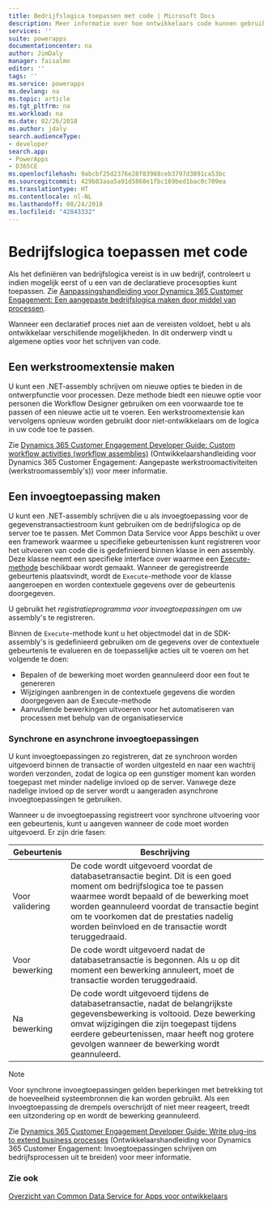 ```yaml
---
title: Bedrijfslogica toepassen met code | Microsoft Docs
description: Meer informatie over hoe ontwikkelaars code kunnen gebruiken om bedrijfslogica toe te passen in Common Data Service for Apps.
services: ''
suite: powerapps
documentationcenter: na
author: JimDaly
manager: faisalmo
editor: ''
tags: ''
ms.service: powerapps
ms.devlang: na
ms.topic: article
ms.tgt_pltfrm: na
ms.workload: na
ms.date: 02/26/2018
ms.author: jdaly
search.audienceType:
- developer
search.app:
- PowerApps
- D365CE
ms.openlocfilehash: 9abcbf25d2376e28f83988ceb3797d3891ca53bc
ms.sourcegitcommit: 429b83aaa5a91d5868e1fbc169bed1bac0c709ea
ms.translationtype: HT
ms.contentlocale: nl-NL
ms.lasthandoff: 08/24/2018
ms.locfileid: "42843332"
---
```

# <a name="apply-business-logic-with-code"></a>Bedrijfslogica toepassen met code

Als het definiëren van bedrijfslogica vereist is in uw bedrijf, controleert u indien mogelijk eerst of u een van de declaratieve procesopties kunt toepassen. Zie [Aanpassingshandleiding voor Dynamics 365 Customer Engagement: Een aangepaste bedrijfslogica maken door middel van processen](/dynamics365/customer-engagement/customize/guide-staff-through-common-tasks-processes).

Wanneer een declaratief proces niet aan de vereisten voldoet, hebt u als ontwikkelaar verschillende mogelijkheden. In dit onderwerp vindt u algemene opties voor het schrijven van code.

## <a name="create-a-workflow-extension"></a>Een werkstroomextensie maken

U kunt een .NET-assembly schrijven om nieuwe opties te bieden in de ontwerpfunctie voor processen. Deze methode biedt een nieuwe optie voor personen die Workflow Designer gebruiken om een voorwaarde toe te passen of een nieuwe actie uit te voeren. Een werkstroomextensie kan vervolgens opnieuw worden gebruikt door niet-ontwikkelaars om de logica in uw code toe te passen.

Zie [Dynamics 365 Customer Engagement Developer Guide: Custom workflow activities (workflow assemblies)](/dynamics365/customer-engagement/developer/custom-workflow-activities-workflow-assemblies) (Ontwikkelaarshandleiding voor Dynamics 365 Customer Engagement: Aangepaste werkstroomactiviteiten (werkstroomassembly's)) voor meer informatie.

## <a name="create-a-plug-in"></a>Een invoegtoepassing maken

U kunt een .NET-assembly schrijven die u als invoegtoepassing voor de gegevenstransactiestroom kunt gebruiken om de bedrijfslogica op de server toe te passen. Met Common Data Service voor Apps beschikt u over een framework waarmee u specifieke gebeurtenissen kunt registreren voor het uitvoeren van code die is gedefinieerd binnen klasse in een assembly. Deze klasse neemt een specifieke interface over waarmee een [Execute-methode](/dotnet/api/microsoft.xrm.sdk.iplugin.execute) beschikbaar wordt gemaakt. Wanneer de geregistreerde gebeurtenis plaatsvindt, wordt de `Execute`-methode voor de klasse aangeroepen en worden contextuele gegevens over de gebeurtenis doorgegeven.

U gebruikt het *registratieprogramma voor invoegtoepassingen* om uw assembly's te registreren.

Binnen de `Execute`-methode kunt u het objectmodel dat in de SDK-assembly's is gedefinieerd gebruiken om de gegevens over de contextuele gebeurtenis te evalueren en de toepasselijke acties uit te voeren om het volgende te doen:
- Bepalen of de bewerking moet worden geannuleerd door een fout te genereren
- Wijzigingen aanbrengen in de contextuele gegevens die worden doorgegeven aan de Execute-methode
- Aanvullende bewerkingen uitvoeren voor het automatiseren van processen met behulp van de organisatieservice

### <a name="synchronous-and-asynchronous-plug-ins"></a>Synchrone en asynchrone invoegtoepassingen
U kunt invoegtoepassingen zo registreren, dat ze synchroon worden uitgevoerd binnen de transactie of worden uitgesteld en naar een wachtrij worden verzonden, zodat de logica op een gunstiger moment kan worden toegepast met minder nadelige invloed op de server. Vanwege deze nadelige invloed op de server wordt u aangeraden asynchrone invoegtoepassingen te gebruiken.

Wanneer u de invoegtoepassing registreert voor synchrone uitvoering voor een gebeurtenis, kunt u aangeven wanneer de code moet worden uitgevoerd. Er zijn drie fasen:

|Gebeurtenis  |Beschrijving  |
|---------|---------|
|Voor validering|De code wordt uitgevoerd voordat de databasetransactie begint. Dit is een goed moment om bedrijfslogica toe te passen waarmee wordt bepaald of de bewerking moet worden geannuleerd voordat de transactie begint om te voorkomen dat de prestaties nadelig worden beïnvloed en de transactie wordt teruggedraaid.|
|Voor bewerking|De code wordt uitgevoerd nadat de databasetransactie is begonnen. Als u op dit moment een bewerking annuleert, moet de transactie worden teruggedraaid.|
|Na bewerking|De code wordt uitgevoerd tijdens de databasetransactie, nadat de belangrijkste gegevensbewerking is voltooid. Deze bewerking omvat wijzigingen die zijn toegepast tijdens eerdere gebeurtenissen, maar heeft nog grotere gevolgen wanneer de bewerking wordt geannuleerd.|

> [!NOTE]
> Voor synchrone invoegtoepassingen gelden beperkingen met betrekking tot de hoeveelheid systeembronnen die kan worden gebruikt. Als een invoegtoepassing de drempels overschrijdt of niet meer reageert, treedt een uitzondering op en wordt de bewerking geannuleerd.

Zie [Dynamics 365 Customer Engagement Developer Guide: Write plug-ins to extend business processes](/dynamics365/customer-engagement/developer/write-plugin-extend-business-processes) (Ontwikkelaarshandleiding voor Dynamics 365 Customer Engagement: Invoegtoepassingen schrijven om bedrijfsprocessen uit te breiden) voor meer informatie.

### <a name="see-also"></a>Zie ook

[Overzicht van Common Data Service for Apps voor ontwikkelaars](overview.md)
